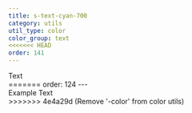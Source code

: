 ```yaml
---
title: s-text-cyan-700
category: utils
util_type: color
color_group: text
<<<<<<< HEAD
order: 141
---
```

<div class="s-text-cyan-700">Text</div>
=======
order: 124
---
<div class="s-text-cyan-700">Example Text</div>
>>>>>>> 4e4a29d (Remove '-color' from  color utils)
